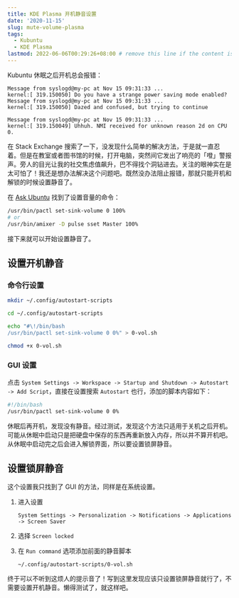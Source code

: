 ```yaml
---
title: KDE Plasma 开机静音设置
date: '2020-11-15'
slug: mute-volume-plasma
tags:
  - Kubuntu
  - KDE Plasma
lastmod: 2022-06-06T00:29:26+08:00 # remove this line if the content is actually changed
---
```


Kubuntu 休眠之后开机总会报错：

```
Message from syslogd@my-pc at Nov 15 09:31:33 ...
kernel:[ 319.150050] Do you have a strange power saving mode enabled?
Message from syslogd@my-pc at Nov 15 09:31:33 ...
kernel:[ 319.150050] Dazed and confused, but trying to continue 

Message from syslogd@my-pc at Nov 15 09:31:33 ...
kernel:[ 319.150049] Uhhuh. NMI received for unknown reason 2d on CPU 0. 
```

在 Stack Exchange 搜索了一下，没发现什么简单的解决方法，于是就一直忍着。但是在教室或者图书馆的时候，打开电脑，突然间它发出了响亮的「噔」警报声。旁人的目光让我的社交焦虑值飙升，巴不得找个洞钻进去。关注的眼神实在是太可怕了！我还是想办法解决这个问题吧。既然没办法阻止报错，那就只能开机和解锁的时候设置静音了。

在 [Ask Ubuntu](https://askubuntu.com/questions/584603/set-volume-to-100-on-start-up-ubuntu-12-04) 找到了设置音量的命令：

```bash
/usr/bin/pactl set-sink-volume 0 100%
# or
/usr/bin/amixer -D pulse sset Master 100%
```

接下来就可以开始设置静音了。

## 设置开机静音

### 命令行设置

```bash
mkdir ~/.config/autostart-scripts

cd ~/.config/autostart-scripts

echo "#\!/bin/bash
/usr/bin/pactl set-sink-volume 0 0%" > 0-vol.sh

chmod +x 0-vol.sh
```

### GUI 设置

点击 `System Settings -> Workspace -> Startup and Shutdown -> Autostart -> Add Script`，直接在设置搜索 `Autostart` 也行，添加的脚本内容如下：

```bash
#!/bin/bash
/usr/bin/pactl set-sink-volume 0 0%
```

休眠后再开机，发现没有静音。经过测试，发现这个方法只适用于关机之后开机。可能从休眠中启动只是把硬盘中保存的东西再重新放入内存，所以并不算开机吧。从休眠中启动完之后会进入解锁界面，所以要设置锁屏静音。

## 设置锁屏静音

这个设置我只找到了 GUI 的方法，同样是在系统设置。

1. 进入设置

    `System Settings -> Personalization -> Notifications -> Applications -> Screen Saver`

2. 选择 `Screen locked`

3. 在 `Run command` 选项添加前面的静音脚本

    `~/.config/autostart-scripts/0-vol.sh`

终于可以不听到这烦人的提示音了！写到这里发现应该只设置锁屏静音就行了，不需要设置开机静音。懒得测试了，就这样吧。
